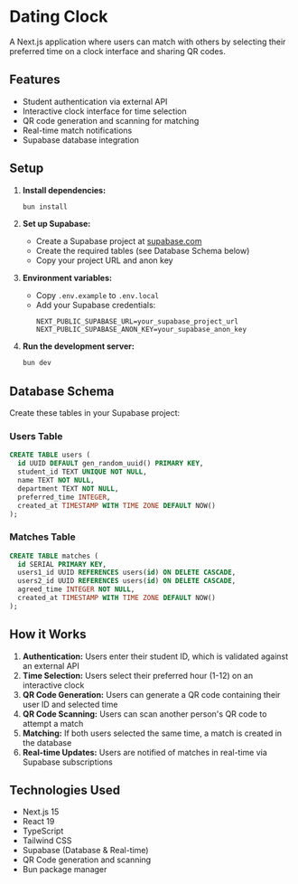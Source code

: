 # Dating Clock

A Next.js application where users can match with others by selecting their preferred time on a clock interface and sharing QR codes.

## Features

- Student authentication via external API
- Interactive clock interface for time selection
- QR code generation and scanning for matching
- Real-time match notifications
- Supabase database integration

## Setup

1. **Install dependencies:**
   ```bash
   bun install
   ```

2. **Set up Supabase:**
   - Create a Supabase project at [supabase.com](https://supabase.com)
   - Create the required tables (see Database Schema below)
   - Copy your project URL and anon key

3. **Environment variables:**
   - Copy `.env.example` to `.env.local`
   - Add your Supabase credentials:
     ```
     NEXT_PUBLIC_SUPABASE_URL=your_supabase_project_url
     NEXT_PUBLIC_SUPABASE_ANON_KEY=your_supabase_anon_key
     ```

4. **Run the development server:**
   ```bash
   bun dev
   ```

## Database Schema

Create these tables in your Supabase project:

### Users Table
```sql
CREATE TABLE users (
  id UUID DEFAULT gen_random_uuid() PRIMARY KEY,
  student_id TEXT UNIQUE NOT NULL,
  name TEXT NOT NULL,
  department TEXT NOT NULL,
  preferred_time INTEGER,
  created_at TIMESTAMP WITH TIME ZONE DEFAULT NOW()
);
```

### Matches Table
```sql
CREATE TABLE matches (
  id SERIAL PRIMARY KEY,
  users1_id UUID REFERENCES users(id) ON DELETE CASCADE,
  users2_id UUID REFERENCES users(id) ON DELETE CASCADE,
  agreed_time INTEGER NOT NULL,
  created_at TIMESTAMP WITH TIME ZONE DEFAULT NOW()
);
```

## How it Works

1. **Authentication:** Users enter their student ID, which is validated against an external API
2. **Time Selection:** Users select their preferred hour (1-12) on an interactive clock
3. **QR Code Generation:** Users can generate a QR code containing their user ID and selected time
4. **QR Code Scanning:** Users can scan another person's QR code to attempt a match
5. **Matching:** If both users selected the same time, a match is created in the database
6. **Real-time Updates:** Users are notified of matches in real-time via Supabase subscriptions

## Technologies Used

- Next.js 15
- React 19
- TypeScript
- Tailwind CSS
- Supabase (Database & Real-time)
- QR Code generation and scanning
- Bun package manager
